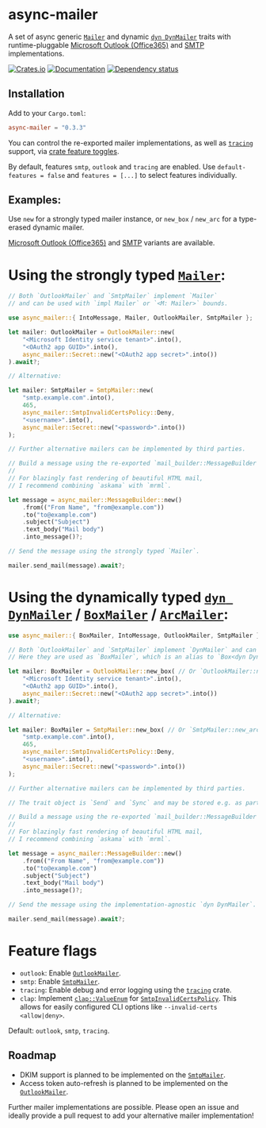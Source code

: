 # async-mailer
A set of async generic [`Mailer`][Mailer] and dynamic [`dyn DynMailer`][DynMailer] traits with runtime-pluggable [Microsoft Outlook (Office365)][OutlookMailer] and [SMTP][SmtpMailer] implementations.

[![Crates.io](https://img.shields.io/crates/v/async-mailer)](https://crates.io/crates/async-mailer)
[![Documentation](https://docs.rs/async-mailer/badge.svg)][docs]
[![Dependency status](https://deps.rs/repo/github/LeoniePhiline/async-mailer/status.svg)](https://deps.rs/repo/github/LeoniePhiline/async-mailer)

## Installation

Add to your `Cargo.toml`:

```toml
async-mailer = "0.3.3"
```

You can control the re-exported mailer implementations,
as well as [`tracing`](https://docs.rs/crate/tracing) support,
via [crate feature toggles](https://docs.rs/crate/async-mailer/latest/features).

By default, features `smtp`, `outlook` and `tracing` are enabled.
Use `default-features = false` and `features = [...]` to select features individually.

## Examples:

Use `new` for a strongly typed mailer instance,
or `new_box` / `new_arc` for a type-erased dynamic mailer.

[Microsoft Outlook (Office365)][OutlookMailer] and [SMTP][SmtpMailer] variants are available.

# Using the strongly typed [`Mailer`][Mailer]:

```rust
// Both `OutlookMailer` and `SmtpMailer` implement `Mailer`
// and can be used with `impl Mailer` or `<M: Mailer>` bounds.

use async_mailer::{ IntoMessage, Mailer, OutlookMailer, SmtpMailer };

let mailer: OutlookMailer = OutlookMailer::new(
    "<Microsoft Identity service tenant>".into(),
    "<OAuth2 app GUID>".into(),
    async_mailer::Secret::new("<OAuth2 app secret>".into())
).await?;

// Alternative:

let mailer: SmtpMailer = SmtpMailer::new(
    "smtp.example.com".into(),
    465,
    async_mailer::SmtpInvalidCertsPolicy::Deny,
    "<username>".into(),
    async_mailer::Secret::new("<password>".into())
);

// Further alternative mailers can be implemented by third parties.

// Build a message using the re-exported `mail_builder::MessageBuilder'.
//
// For blazingly fast rendering of beautiful HTML mail,
// I recommend combining `askama` with `mrml`.

let message = async_mailer::MessageBuilder::new()
    .from(("From Name", "from@example.com"))
    .to("to@example.com")
    .subject("Subject")
    .text_body("Mail body")
    .into_message()?;

// Send the message using the strongly typed `Mailer`.

mailer.send_mail(message).await?;
```

# Using the dynamically typed [`dyn DynMailer`][DynMailer] / [`BoxMailer`][BoxMailer] / [`ArcMailer`][ArcMailer]:

```rust
use async_mailer::{ BoxMailer, IntoMessage, OutlookMailer, SmtpMailer };

// Both `OutlookMailer` and `SmtpMailer` implement `DynMailer` and can be used as trait objects.
// Here they are used as `BoxMailer`, which is an alias to `Box<dyn DynMailer>`.

let mailer: BoxMailer = OutlookMailer::new_box( // Or `OutlookMailer::new_arc()`.
    "<Microsoft Identity service tenant>".into(),
    "<OAuth2 app GUID>".into(),
    async_mailer::Secret::new("<OAuth2 app secret>".into())
).await?;

// Alternative:

let mailer: BoxMailer = SmtpMailer::new_box( // Or `SmtpMailer::new_arc()`.
    "smtp.example.com".into(),
    465,
    async_mailer::SmtpInvalidCertsPolicy::Deny,
    "<username>".into(),
    async_mailer::Secret::new("<password>".into())
);

// Further alternative mailers can be implemented by third parties.

// The trait object is `Send` and `Sync` and may be stored e.g. as part of your server state.

// Build a message using the re-exported `mail_builder::MessageBuilder'.
//
// For blazingly fast rendering of beautiful HTML mail,
// I recommend combining `askama` with `mrml`.

let message = async_mailer::MessageBuilder::new()
    .from(("From Name", "from@example.com"))
    .to("to@example.com")
    .subject("Subject")
    .text_body("Mail body")
    .into_message()?;

// Send the message using the implementation-agnostic `dyn DynMailer`.

mailer.send_mail(message).await?;
```

# Feature flags

- `outlook`: Enable [`OutlookMailer`][OutlookMailer].
- `smtp`: Enable [`SmtpMailer`][SmtpMailer].
- `tracing`: Enable debug and error logging using the [`tracing`](https://docs.rs/crate/tracing) crate.
- `clap`: Implement [`clap::ValueEnum`](https://docs.rs/clap/latest/clap/trait.ValueEnum.html)
  for [`SmtpInvalidCertsPolicy`][SmtpInvalidCertsPolicy].
  This allows for easily configured CLI options like `--invalid-certs <allow|deny>`.

Default: `outlook`, `smtp`, `tracing`.

## Roadmap

- DKIM support is planned to be implemented on the [`SmtpMailer`][SmtpMailer].
- Access token auto-refresh is planned to be implemented on the [`OutlookMailer`][OutlookMailer].

Further mailer implementations are possible.
Please open an issue and ideally provide a pull request to add your alternative mailer implementation!

[docs]: https://docs.rs/async-mailer
[Mailer]: https://docs.rs/async-mailer/latest/async_mailer/trait.Mailer.html
[DynMailer]: https://docs.rs/async-mailer/latest/async_mailer/trait.DynMailer.html
[BoxMailer]: https://docs.rs/async-mailer/latest/async_mailer/type.BoxMailer.html
[ArcMailer]: https://docs.rs/async-mailer/latest/async_mailer/type.ArcMailer.html
[OutlookMailer]: https://docs.rs/async-mailer/latest/async_mailer/struct.OutlookMailer.html
[SmtpMailer]: https://docs.rs/async-mailer/latest/async_mailer/struct.SmtpMailer.html
[SmtpInvalidCertsPolicy]: https://docs.rs/async-mailer/latest/async_mailer/enum.SmtpInvalidCertsPolicy.html
